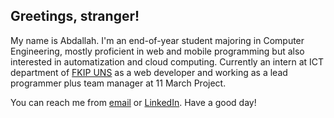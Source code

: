 ## Greetings, stranger!

My name is Abdallah. I'm an end-of-year student majoring in Computer Engineering, mostly proficient in web and mobile programming but also interested in automatization and cloud computing. Currently an intern at ICT department of [FKIP UNS](https://fkip.uns.ac.id/en) as a web developer and working as a lead programmer plus team manager at 11 March Project.

You can reach me from [email](mailto:mrifqyabdallah@gmail.com) or [LinkedIn](https://www.linkedin.com/in/mrifqy-abdallah). Have a good day!
